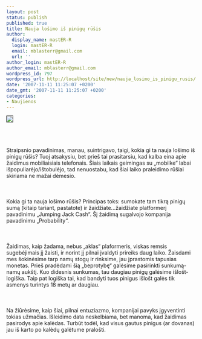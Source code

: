 ```yaml
---
layout: post
status: publish
published: true
title: Nauja lošimo iš pinigų rūšis
author:
  display_name: mastER-R
  login: mastER-R
  email: mblasterr@gmail.com
  url: ''
author_login: mastER-R
author_email: mblasterr@gmail.com
wordpress_id: 797
wordpress_url: http://localhost/site/new/nauja_losimo_is_pinigu_rusis/
date: '2007-11-11 11:25:07 +0200'
date_gmt: '2007-11-11 11:25:07 +0200'
categories:
- Naujienos
---
```

<div class="imgright"><img src="http://www.ipix.lt/out.php/i285746_JonnyCash.jpg" border="1"></div>
<p><br><br />
<br>  Straipsnio pavadinimas, manau, suintrigavo, taigi, kokia gi ta nauja lošimo iš pinigų rūšis? Tuoj atsakysiu, bet prieš tai prasitarsiu, kad kalba eina apie žaidimus mobiliaisiais telefonais. Šiais laikais geimingas su „mobilke“ labai išpopuliarėjo/ištobulėjo, tad nenuostabu, kad šiai laiko praleidimo rūšiai skiriama ne mažai dėmesio.<br />
<br><br />
<br>  Kokia gi ta nauja lošimo rūšis? Principas toks: sumokate tam tikrą pinigų sumą (kitaip tariant, pastatote) ir žaidžiate...žaidžiate platformerį pavadinimu „Jumping Jack Cash“. Šį žaidimą sugalvojo kompanija pavadinimu „Probability“.<br />
<br><br />
<br>  Žaidimas, kaip žadama, nebus „aklas“ plaformeris, viskas remsis sugebėjimais jį žaisti, ir norint jį pilnai įvaldyti prireiks daug laiko. Žaisdami mes šokinėsime tarp namų stogų ir rinksime, jau įprastomis tapusias monetas. Prieš pradėdami šią „beprotybę“ galėsime pasirinkti sunkumą- namų aukštį. Kuo didesnis sunkumas, tau daugiau pinigų galėsime išlošt- logiška. Taip pat logiška tai, kad bandyti tuos pinigus išlošt galės tik asmenys turintys 18 metų ar daugiau.<br />
<br><br />
<br>  Na žiūrėsime, kaip šiai, pilnai entuziazmo, kompanijai pavyks įgyventinti tokias užmačias. Išleidimo data neskelbiama, bet manoma, kad žaidimas pasirodys apie kalėdas. Turbūt todėl, kad visus gautus pinigus (ar dovanas) jau iš karto po kalėdų galėtume pralošti.<br />
<br></p>
